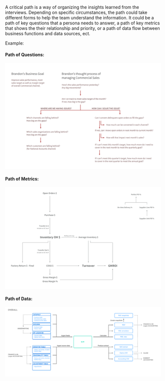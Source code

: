 A critical path is a way of organizing the insights learned from the interviews. Depending on specific circumstances, the path could take different forms to help the team understand the information. It could be a path of key questions that a persona needs to answer, a path of key metrics that shows the their relationship and priority, or a path of data flow between business functions and data sources, ect.

Example:

#### Path of Questions: ####
![Path of Questions](/images/path-of-questions.png?raw=true "Path of Questions")


#### Path of Metrics: ####
![Path of Metrics](/images/path-of-metrics.png?raw=true "Path of Metrics")


#### Path of Data: ####
![Path of Data](/images/path-of-information.png?raw=true "Path of Data")
